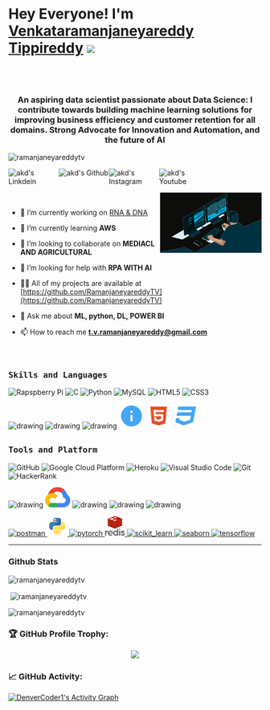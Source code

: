 # Hey Everyone! I'm [Venkataramanjaneyareddy Tippireddy](https://github.com/RamanjaneyareddyTV) <img src="https://github.com/himanshusharma89/himanshusharma89/blob/master/Hi.gif" width="25px">
<br><br>
<h3 align="center">An aspiring data scientist passionate about Data Science: I contribute towards building machine learning solutions for improving business efficiency and customer retention for all domains. Strong Advocate for Innovation and Automation, and the future of AI</h3>

<p align="left"> <img src="https://komarev.com/ghpvc/?username=ramanjaneyareddytv&label=Profile%20views&color=0e75b6&style=flat" alt="ramanjaneyareddytv" /> </p>

<a href="https://linkedin.com/in/https://www.linkedin.com/in/venkataramanjaneya-reddy-5b5668227">
  <img align="left" alt="akd's Linkdein" width="100px" src="https://img.shields.io/badge/Linkedin-0A66C2?style=for-the-badge&logo=Linkedin&logoColor=white" />
</a>
<a href="https://github.com/RamanjaneyareddyTV">
  <img align="left" alt="akd's Github" width="100px" src="https://img.shields.io/badge/Github-181717?style=for-the-badge&logo=Github&logoColor=white" />
</a>
<a href="https:https://www.instagram.com/venkataramanjaneya_reddy/?hl=en">
  <img align="left" alt="akd's Instagram" width="100px" src="https://img.shields.io/badge/Instagram-E4405F?style=for-the-badge&logo=instagram&logoColor=white" />
</a>
<a href="https://www.youtube.com/channel/UC3Qe9c8dZqnjwcDD2vCZBKQ">
  <img align="left" alt="akd's Youtube" width="100px" src="https://img.shields.io/badge/YouTube-FF0000?style=for-the-badge&logo=YouTube&logoColor=white" />
</a>


<br><br>

<div>
<img align="right" src="https://raw.githubusercontent.com/Potential17/Potential17/master/user%20(2).gif" width="40%"/>
  <br>
  
- 🔭 I’m currently working on [RNA & DNA](https://github.com/RamanjaneyareddyTV/Zeta-Disease-Prediction)

- 🌱 I’m currently learning **AWS**

- 👯 I’m looking to collaborate on **MEDIACL AND AGRICULTURAL**

- 🤝 I’m looking for help with **RPA WITH AI**

- 👨‍💻 All of my projects are available at [https://github.com/RamanjaneyareddyTV](https://github.com/RamanjaneyareddyTV)

- 💬 Ask me about **ML, python, DL, POWER BI**

- 📫 How to reach me **t.v.ramanjaneyareddy@gmail.com**

  <br>
</div>
<div>

##
<h3><b><samp>Skills and Languages</samp></b></h3>

![Rapspberry Pi](https://img.shields.io/badge/Raspberry_pi-C51A4A?style=flat-square&logo=raspberry-pi&logoColor=white)
![C](https://img.shields.io/badge/C-27338e?style=flat-square&logo=c&logoColor=white)
![Python](https://img.shields.io/badge/Python-3776AB?style=flat-square&logo=Python&logoColor=white)
![MySQL](https://img.shields.io/badge/MySQL-4479A1?style=flat-square&logo=MySQL&logoColor=white)
![HTML5](https://img.shields.io/badge/HTML5-E34F26?style=flat-square&logo=HTML5&logoColor=white)
![CSS3](https://img.shields.io/badge/CSS3-1572B6?style=flat-square&logo=CSS3&logoColor=white)

<span>
<img src="https://github.com/amandewatnitrr/amandewatnitrr/blob/main/imgs/raspberry-pi.svg" alt="drawing" width="50"/>
<img src="https://github.com/amandewatnitrr/amandewatnitrr/blob/main/imgs/python-5.svg" alt="drawing" width="50"/>
<img src="https://github.com/amandewatnitrr/amandewatnitrr/blob/main/imgs/mysql-6.svg" alt="drawing" width="50"/>
<img src="https://github.com/amandewatnitrr/amandewatnitrr/blob/main/imgs/readme.svg" alt="drawing" width="50"/>
<img src="https://github.com/amandewatnitrr/amandewatnitrr/blob/main/imgs/html.svg" alt="drawing" width="50"/>
<img src="https://github.com/amandewatnitrr/amandewatnitrr/blob/main/imgs/css.svg" alt="drawing" width="50"/>

  </span>
    
##
<h3><b><samp>Tools and Platform</samp></b></h3>

![GitHub](https://img.shields.io/badge/GitHub-181717?style=flat-square&logo=github)
![Google Cloud Platform](https://img.shields.io/badge/Google_Cloud-4285F4?style=flat-square&logo=google-cloud&logoColor=white)
![Heroku](https://img.shields.io/badge/Heroku-430098?style=flat-square&logo=Heroku&logoColor=white)
![Visual Studio Code](https://img.shields.io/badge/Visual_Studio_Code-007ACC?style=flat-square&logo=Visual-Studio-Code&logoColor=white)
![Git](https://img.shields.io/badge/Git-F05032?style=flat-square&logo=Git&logoColor=white)
![HackerRank](https://img.shields.io/badge/HackerRank-107C10?style=flat-square&logo=HackerRank&logoColor=black)
  
<span>
<img src="https://github.com/amandewatnitrr/amandewatnitrr/blob/main/imgs/git-icon.svg" alt="drawing" width="40"/>
<img src="https://github.com/amandewatnitrr/amandewatnitrr/blob/main/imgs/google-cloud-1.svg" alt="drawing" width="50"/>
<img src="https://github.com/amandewatnitrr/amandewatnitrr/blob/main/imgs/hackerrank.svg" alt="drawing" width="50"/>
<img src="https://github.com/amandewatnitrr/amandewatnitrr/blob/main/imgs/visual-studio-code.svg" alt="drawing" width="40"/>
<img src="https://github.com/amandewatnitrr/amandewatnitrr/blob/main/imgs/heroku-4.svg" alt="drawing" width="40"/>
</span>


<a href="https://postman.com" target="_blank" rel="noreferrer"> <img src="https://www.vectorlogo.zone/logos/getpostman/getpostman-icon.svg" alt="postman" width="40" height="40"/> </a> <a href="https://www.python.org" target="_blank" rel="noreferrer"> <img src="https://raw.githubusercontent.com/devicons/devicon/master/icons/python/python-original.svg" alt="python" width="40" height="40"/> </a> <a href="https://pytorch.org/" target="_blank" rel="noreferrer"> <img src="https://www.vectorlogo.zone/logos/pytorch/pytorch-icon.svg" alt="pytorch" width="40" height="40"/> </a> <a href="https://redis.io" target="_blank" rel="noreferrer"> <img src="https://raw.githubusercontent.com/devicons/devicon/master/icons/redis/redis-original-wordmark.svg" alt="redis" width="40" height="40"/> </a> <a href="https://scikit-learn.org/" target="_blank" rel="noreferrer"> <img src="https://upload.wikimedia.org/wikipedia/commons/0/05/Scikit_learn_logo_small.svg" alt="scikit_learn" width="40" height="40"/> </a> <a href="https://seaborn.pydata.org/" target="_blank" rel="noreferrer"> <img src="https://seaborn.pydata.org/_images/logo-mark-lightbg.svg" alt="seaborn" width="40" height="40"/> </a> <a href="https://www.tensorflow.org" target="_blank" rel="noreferrer"> <img src="https://www.vectorlogo.zone/logos/tensorflow/tensorflow-icon.svg" alt="tensorflow" width="40" height="40"/> </a> </p>

<hr> 
  


  
### Github Stats
  
<p><img align="center" src="https://github-readme-stats.vercel.app/api/top-langs?username=ramanjaneyareddytv&show_icons=true&locale=en&layout=compact" alt="ramanjaneyareddytv" /></p>

<p>&nbsp;<img align="center" src="https://github-readme-stats.vercel.app/api?username=ramanjaneyareddytv&show_icons=true&locale=en" alt="ramanjaneyareddytv" /></p>

<p><img align="center" src="https://github-readme-streak-stats.herokuapp.com/?user=ramanjaneyareddytv&" alt="ramanjaneyareddytv" /></p>

  
### 🏆 GitHub Profile Trophy:
<p align="center">
<a href="https://github.com/ryo-ma/github-profile-trophy">
  <img width=800 src="https://github-profile-trophy.vercel.app/?username=RamanjaneyareddyTV&column=8&theme=onedark&no-frame=true&no-bg=true"/>
</a>
</p>

### 📈 GitHub Activity:
  <a href="https://github.com/RamanjaneyareddyTV/github-readme-activity-graph"><img alt="DenverCoder1's Activity Graph" src="https://activity-graph.herokuapp.com/graph?username=RamanjaneyareddyTV&bg_color=1F222E&color=F8D866&line=F85D7F&point=FFFFFF&hide_border=true" /></a>



<br>  

